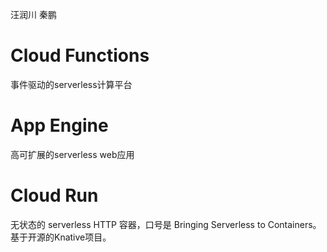 汪润川 秦鹏

# Cloud Functions
事件驱动的serverless计算平台

# App Engine 
高可扩展的serverless web应用

# Cloud Run 
无状态的 serverless HTTP 容器，口号是 Bringing Serverless to Containers。基于开源的Knative项目。
